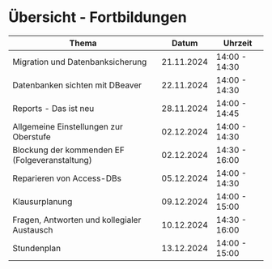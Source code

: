 # Übersicht - Fortbildungen


| Thema   | Datum | Uhrzeit |
| ---------- | ------------- | ------------- |
| Migration und Datenbanksicherung | 21.11.2024  | 14:00 - 14:30|
| Datenbanken sichten mit DBeaver | 22.11.2024  | 14:00 - 14:30|
| Reports - Das ist neu | 28.11.2024  | 14:00 - 14:45|
| Allgemeine Einstellungen zur Oberstufe | 02.12.2024  | 14:00 - 14:30|
| Blockung der kommenden EF (Folgeveranstaltung)| 02.12.2024  | 14:30 - 16:00|
| Reparieren von Access-DBs | 05.12.2024  | 14:00 - 14:30|
| Klausurplanung  |  09.12.2024  | 14:00 - 15:00|
| Fragen, Antworten und kollegialer Austausch  |  10.12.2024  | 14:30 - 16:00|
| Stundenplan  |  13.12.2024  | 14:00 - 15:00|










